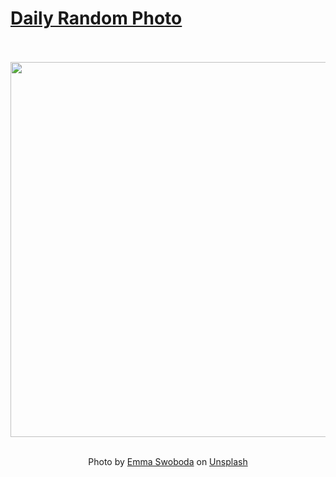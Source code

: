 # [Daily Random Photo](https://www.dailyrandomphoto.com/)

<div align="center">
  <br>
  <br>
  <a href="https://www.dailyrandomphoto.com/p/2025/2025-09-02/"><img src="https://images.unsplash.com/photo-1755398104445-a6a9b964ad94?crop=entropy&cs=tinysrgb&fit=max&fm=jpg&ixid=M3w3NzUwOHwwfDF8cmFuZG9tfHx8fHx8fHx8MTc1Njc3Mzg3N3w&ixlib=rb-4.1.0&q=80&w=1080" width="600px"></a>
  <br>
  <br>
  <p class="has-text-grey">Photo by <a href="https://unsplash.com/@emmakphoto?utm_source=Daily%20Random%20Photo&amp;utm_medium=referral" target="_blank" rel="noopener noreferrer">Emma Swoboda</a> on <a href="https://unsplash.com/photos/winding-hiking-trail-through-grassy-mountainside-with-trees-G_w2LWtxp-4?utm_source=Daily%20Random%20Photo&amp;utm_medium=referral" target="_blank" rel="noopener noreferrer">Unsplash</a></p>
</div>
